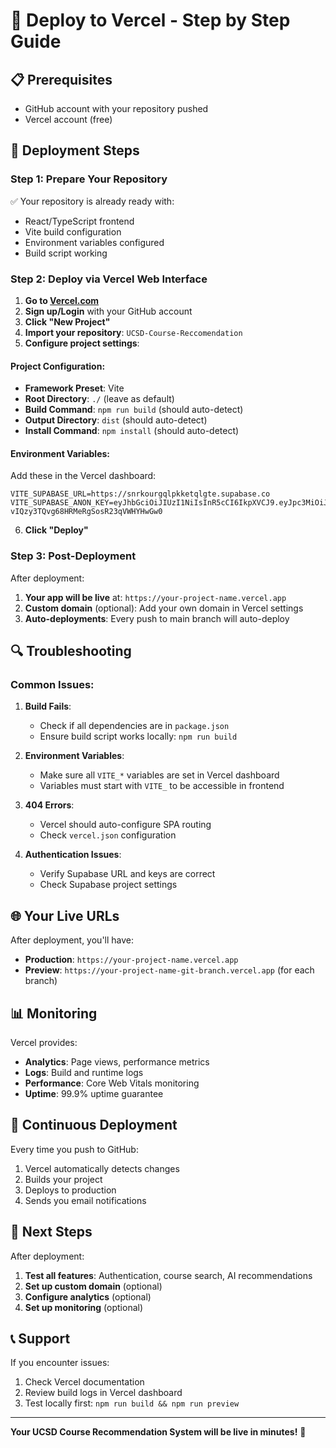 # 🚀 Deploy to Vercel - Step by Step Guide

## 📋 Prerequisites

- GitHub account with your repository pushed
- Vercel account (free)

## 🔧 Deployment Steps

### Step 1: Prepare Your Repository

✅ Your repository is already ready with:

- React/TypeScript frontend
- Vite build configuration
- Environment variables configured
- Build script working

### Step 2: Deploy via Vercel Web Interface

1. **Go to [Vercel.com](https://vercel.com)**
2. **Sign up/Login** with your GitHub account
3. **Click "New Project"**
4. **Import your repository**: `UCSD-Course-Reccomendation`
5. **Configure project settings**:

#### Project Configuration:

- **Framework Preset**: Vite
- **Root Directory**: `./` (leave as default)
- **Build Command**: `npm run build` (should auto-detect)
- **Output Directory**: `dist` (should auto-detect)
- **Install Command**: `npm install` (should auto-detect)

#### Environment Variables:

Add these in the Vercel dashboard:

```
VITE_SUPABASE_URL=https://snrkourgqlpkketqlgte.supabase.co
VITE_SUPABASE_ANON_KEY=eyJhbGciOiJIUzI1NiIsInR5cCI6IkpXVCJ9.eyJpc3MiOiJzdXBhYmFzZSIsInJlZiI6InNucmtvdXJncWxwa2tldHFsZ3RlIiwicm9sZSI6ImFub24iLCJpYXQiOjE3NTU1NTI0MzQsImV4cCI6MjA3MTEyODQzNH0.uXuVaTiO-vIQzy3TQvg68HRMeRgSosR23qVWHYHwGw0
```

6. **Click "Deploy"**

### Step 3: Post-Deployment

After deployment:

1. **Your app will be live** at: `https://your-project-name.vercel.app`
2. **Custom domain** (optional): Add your own domain in Vercel settings
3. **Auto-deployments**: Every push to main branch will auto-deploy

## 🔍 Troubleshooting

### Common Issues:

1. **Build Fails**:

   - Check if all dependencies are in `package.json`
   - Ensure build script works locally: `npm run build`

2. **Environment Variables**:

   - Make sure all `VITE_*` variables are set in Vercel dashboard
   - Variables must start with `VITE_` to be accessible in frontend

3. **404 Errors**:

   - Vercel should auto-configure SPA routing
   - Check `vercel.json` configuration

4. **Authentication Issues**:
   - Verify Supabase URL and keys are correct
   - Check Supabase project settings

## 🌐 Your Live URLs

After deployment, you'll have:

- **Production**: `https://your-project-name.vercel.app`
- **Preview**: `https://your-project-name-git-branch.vercel.app` (for each branch)

## 📊 Monitoring

Vercel provides:

- **Analytics**: Page views, performance metrics
- **Logs**: Build and runtime logs
- **Performance**: Core Web Vitals monitoring
- **Uptime**: 99.9% uptime guarantee

## 🔄 Continuous Deployment

Every time you push to GitHub:

1. Vercel automatically detects changes
2. Builds your project
3. Deploys to production
4. Sends you email notifications

## 🎯 Next Steps

After deployment:

1. **Test all features**: Authentication, course search, AI recommendations
2. **Set up custom domain** (optional)
3. **Configure analytics** (optional)
4. **Set up monitoring** (optional)

## 📞 Support

If you encounter issues:

1. Check Vercel documentation
2. Review build logs in Vercel dashboard
3. Test locally first: `npm run build && npm run preview`

---

**Your UCSD Course Recommendation System will be live in minutes!** 🎉
